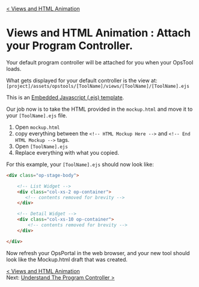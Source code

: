 [< Views and HTML Animation](develop_process_views.md)  
# Views and HTML Animation : Attach your Program Controller.

Your default program controller will be attached for you when your OpsTool loads.  

What gets displayed for your default controller is the view at: `[project]/assets/opstools/[ToolName]/views/[ToolName]/[ToolName].ejs`

This is an [Embedded Javascript (.ejs) template](http://canjs.com/docs/can.ejs.html).  


Our job now is to take the HTML provided in the `mockup.html` and move it to your `[ToolName].ejs` file.  

1. Open `mockup.html`
2. copy everything between the `<!-- HTML Mockup Here -->` and  `<!-- End HTML Mockup -->` tags.
3. Open `[ToolName].ejs`
4. Replace everything with what you copied.


For this example, your `[ToolName].ejs` should now look like:
```html
<div class="op-stage-body">

	<!-- List Widget -->
    <div class="col-xs-2 op-container">
       <!-- contents removed for brevity -->
    </div>

    <!-- Detail Widget -->
    <div class="col-xs-10 op-container">
        <!-- contents removed for brevity -->
    </div>

</div>
``` 

Now refresh your OpsPortal in the web browser, and your new tool should look like the Mockup.html draft that was created.



[< Views and HTML Animation](develop_process_views.md)     
Next: [Understand The Program Controller >](develop_view_ex_04_understandProjectController.md)